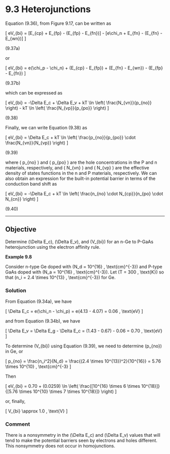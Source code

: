 # 9.3 Heterojunctions

Equation (9.36), from Figure 9.17, can be written as

\[
eV_{bi} = [E_{cp} + E_{fp} - (E_{fp} - E_{fn})] - [e\chi_n + E_{fn} - (E_{fn} - E_{wn})]
\]

(9.37a)

or

\[
eV_{bi} = e(\chi_p - \chi_n) + (E_{cp} - E_{fp}) + (E_{fn} - E_{wn}) - (E_{fp} - E_{fn})
\]

(9.37b)

which can be expressed as

\[
eV_{bi} = -\Delta E_c + \Delta E_v + kT \ln \left( \frac{N_{vn}}{p_{no}} \right) - kT \ln \left( \frac{N_{vp}}{p_{po}} \right)
\]

(9.38)

Finally, we can write Equation (9.38) as

\[
eV_{bi} = \Delta E_c + kT \ln \left( \frac{p_{no}}{p_{po}} \cdot \frac{N_{vn}}{N_{vp}} \right)
\]

(9.39)

where \( p_{no} \) and \( p_{po} \) are the hole concentrations in the P and n materials, respectively, and \( N_{vn} \) and \( N_{vp} \) are the effective density of states functions in the n and P materials, respectively. We can also obtain an expression for the built-in potential barrier in terms of the conduction band shift as

\[
eV_{bi} = -\Delta E_c + kT \ln \left( \frac{n_{no} \cdot N_{cp}}{n_{po} \cdot N_{cn}} \right)
\]

(9.40)

----

## Objective

Determine \(\Delta E_c\), \(\Delta E_v\), and \(V_{bi}\) for an n-Ge to P-GaAs heterojunction using the electron affinity rule.

**Example 9.8**

Consider n-type Ge doped with \(N_d = 10^{16} \, \text{cm}^{-3}\) and P-type GaAs doped with \(N_a = 10^{16} \, \text{cm}^{-3}\). Let \(T = 300 \, \text{K}\) so that \(n_i = 2.4 \times 10^{13} \, \text{cm}^{-3}\) for Ge.

### Solution

From Equation (9.34a), we have

\[
\Delta E_c = e(\chi_n - \chi_p) = e(4.13 - 4.07) = 0.06 \, \text{eV}
\]

and from Equation (9.34b), we have

\[
\Delta E_v = \Delta E_g - \Delta E_c = (1.43 - 0.67) - 0.06 = 0.70 \, \text{eV}
\]

To determine \(V_{bi}\) using Equation (9.39), we need to determine \(p_{no}\) in Ge, or

\[
p_{no} = \frac{n_i^2}{N_d} = \frac{(2.4 \times 10^{13})^2}{10^{16}} = 5.76 \times 10^{10} \, \text{cm}^{-3}
\]

Then

\[
eV_{bi} = 0.70 + (0.0259) \ln \left( \frac{[10^{16} \times 6 \times 10^{18}]}{[5.76 \times 10^{10} \times 7 \times 10^{18}]} \right)
\]

or, finally,

\[
V_{bi} \approx 1.0 \, \text{V}
\]

### Comment

There is a nonsymmetry in the \(\Delta E_c\) and \(\Delta E_v\) values that will tend to make the potential barriers seen by electrons and holes different. This nonsymmetry does not occur in homojunctions.